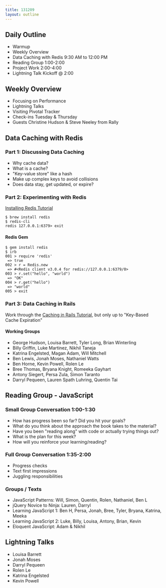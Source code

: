 ```yaml
---
title: 131209
layout: outline
---
```


## Daily Outline

* Warmup
* Weekly Overview
* Data Caching with Redis 9:30 AM to 12:00 PM
* Reading Group 1:00-2:00
* Project Work 2:00-4:00
* Lightning Talk Kickoff @ 2:00

## Weekly Overview

* Focusing on Performance
* Lightning Talks
* Visiting Pivotal Tracker
* Check-ins Tuesday & Thursday
* Guests Christine Hudson & Steve Neeley from Rally

## Data Caching with Redis

### Part 1: Discussing Data Caching

* Why cache data?
* What is a cache?
* "Key-value store" like a hash
* Make up complex keys to avoid collisions
* Does data stay, get updated, or expire?

### Part 2: Experimenting with Redis

[Installing Redis Tutorial](http://tutorials.jumpstartlab.com/topics/performance/installing_redis.html)

```plain
$ brew install redis
$ redis-cli
redis 127.0.0.1:6379> exit
```

#### Redis Gem

```plain
$ gem install redis
$ irb
001 > require 'redis'
 => true
002 > r = Redis.new
 => #<Redis client v3.0.4 for redis://127.0.0.1:6379/0>
003 > r.set("hello", "world")
 => "OK"
004 > r.get("hello")
 => "world"
005 > exit
```

### Part 3: Data Caching in Rails

Work through the [Caching in Rails Tutorial](http://tutorials.jumpstartlab.com/topics/performance/caching.html), but only up to "Key-Based Cache Expiration"

#### Working Groups

* George Hudson, Louisa Barrett, Tyler Long, Brian Winterling
* Billy Griffin, Luke Martinez, Nikhil Taneja
* Katrina Engelsted, Magan Adam, Will Mitchell
* Ben Lewis, Jonah Moses, Nathaniel Watts
* Ben Horne, Kevin Powell, Rolen Le
* Bree Thomas, Bryana Knight, Romeeka Gayhart
* Antony Siegert, Persa Zula, Simon Taranto
* Darryl Pequeen, Lauren Spath Luhring, Quentin Tai

## Reading Group - JavaScript

### Small Group Conversation 1:00-1:30

* How has progress been so far? Did you hit your goals?
* What do you think about the approach the book takes to the material?
* Have you been "reading along" with code or actually trying things out?
* What is the plan for this week?
* How will you reinforce your learning/reading?

### Full Group Conversation 1:35-2:00

* Progress checks
* Text first impressions
* Juggling responsibilities

### Groups / Texts

* JavaScript Patterns: Will, Simon, Quentin, Rolen, Nathaniel, Ben L
* jQuery Novice to Ninja: Lauren, Darryl
* Learning JavaScript 1: Ben H, Persa, Jonah, Bree, Tyler, Bryana, Katrina, Meeka
* Learning JavaScript 2: Luke, Billy, Louisa, Antony, Brian, Kevin
* Eloquent JavaScript: Adam & Nikhil

## Lightning Talks

* Louisa Barrett
* Jonah Moses
* Darryl Pequeen
* Rolen Le
* Katrina Engelsted
* Kevin Powell
